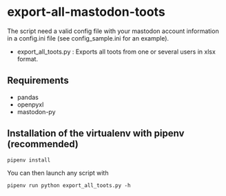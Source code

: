 # export-all-mastodon-toots

The script need a valid config file with your mastodon account information in a config.ini file (see config_sample.ini for an example).

- export_all_toots.py : Exports all toots from one or several users in xlsx format.

## Requirements

- pandas
- openpyxl
- mastodon-py

## Installation of the virtualenv with pipenv (recommended)

```
pipenv install
```

You can then launch any script with

```
pipenv run python export_all_toots.py -h
```
